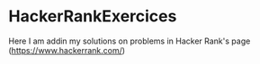 # HackerRankExercices
Here I am addin my solutions on problems in Hacker Rank's page (https://www.hackerrank.com/) 

